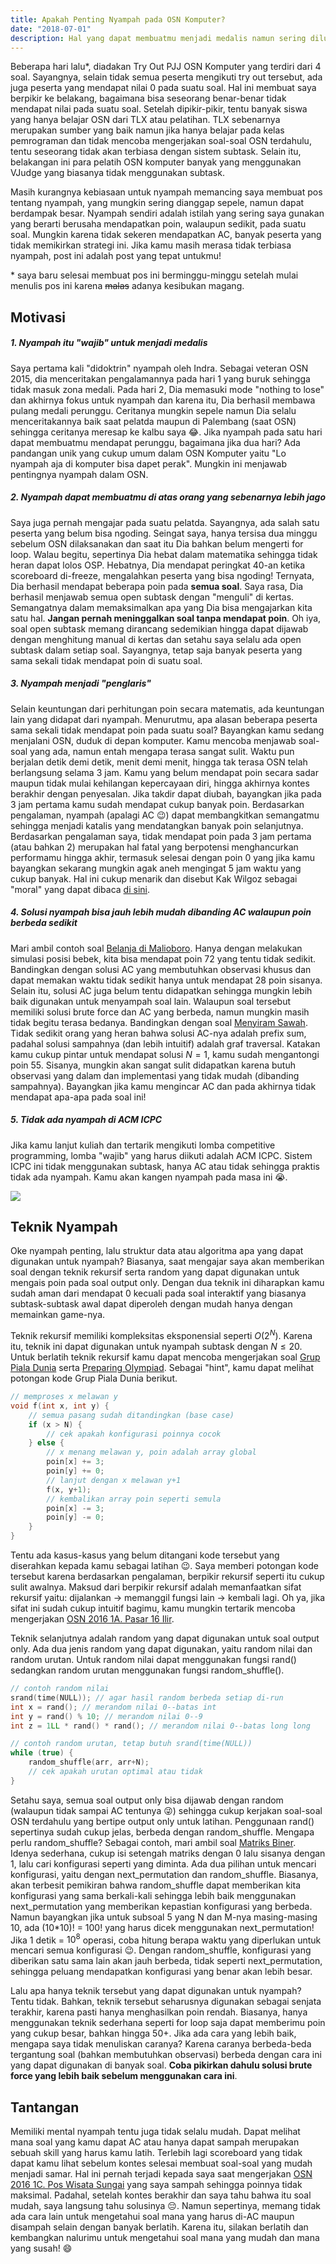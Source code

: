 ```yaml
---
title: Apakah Penting Nyampah pada OSN Komputer?
date: "2018-07-01"
description: Hal yang dapat membuatmu menjadi medalis namun sering dilupakan
---
```


Beberapa hari lalu*, diadakan Try Out PJJ OSN Komputer yang terdiri dari 4 soal. Sayangnya, selain tidak semua peserta mengikuti try out tersebut, ada juga peserta yang mendapat nilai 0 pada suatu soal. Hal ini membuat saya berpikir ke belakang, bagaimana bisa seseorang benar-benar tidak mendapat nilai pada suatu soal. Setelah dipikir-pikir, tentu banyak siswa yang hanya belajar OSN dari TLX atau pelatihan. TLX sebenarnya merupakan sumber yang baik namun jika hanya belajar pada kelas pemrograman dan tidak mencoba mengerjakan soal-soal OSN terdahulu, tentu seseorang tidak akan terbiasa dengan sistem subtask. Selain itu, belakangan ini para pelatih OSN komputer banyak yang menggunakan VJudge yang biasanya tidak menggunakan subtask.

Masih kurangnya kebiasaan untuk nyampah memancing saya membuat pos tentang nyampah, yang mungkin sering dianggap sepele, namun dapat berdampak besar. Nyampah sendiri adalah istilah yang sering saya gunakan yang berarti berusaha mendapatkan poin, walaupun sedikit, pada suatu soal. Mungkin karena tidak sekeren mendapatkan AC, banyak peserta yang tidak memikirkan strategi ini. Jika kamu masih merasa tidak terbiasa nyampah, post ini adalah post yang tepat untukmu!

\* saya baru selesai membuat pos ini berminggu-minggu setelah mulai menulis pos ini karena ~~malas~~ adanya kesibukan magang.

## Motivasi
##### **1. Nyampah itu "wajib" untuk menjadi medalis**
Saya pertama kali "didoktrin" nyampah oleh Indra. Sebagai veteran OSN 2015, dia menceritakan pengalamannya pada hari 1 yang buruk sehingga tidak masuk zona medali. Pada hari 2, Dia memasuki mode "nothing to lose" dan akhirnya fokus untuk nyampah dan karena itu, Dia berhasil membawa pulang medali perunggu. Ceritanya mungkin sepele namun Dia selalu menceritakannya baik saat pelatda maupun di Palembang (saat OSN) sehingga ceritanya meresap ke kalbu saya :joy:. Jika nyampah pada satu hari dapat membuatmu mendapat perunggu, bagaimana jika dua hari? Ada pandangan unik yang cukup umum dalam OSN Komputer yaitu "Lo nyampah aja di komputer bisa dapet perak". Mungkin ini menjawab pentingnya nyampah dalam OSN.

##### **2. Nyampah dapat membuatmu di atas orang yang sebenarnya lebih jago**
Saya juga pernah mengajar pada suatu pelatda. Sayangnya, ada salah satu peserta yang belum bisa ngoding. Seingat saya, hanya tersisa dua minggu sebelum OSN dilaksanakan dan saat itu Dia bahkan belum mengerti for loop. Walau begitu, sepertinya Dia hebat dalam matematika sehingga tidak heran dapat lolos OSP. Hebatnya, Dia mendapat peringkat 40-an ketika scoreboard di-freeze, mengalahkan peserta yang bisa ngoding! Ternyata, Dia berhasil mendapat beberapa poin pada **semua soal**. Saya rasa, Dia berhasil menjawab semua open subtask dengan "menguli" di kertas. Semangatnya dalam memaksimalkan apa yang Dia bisa mengajarkan kita satu hal. **Jangan pernah meninggalkan soal tanpa mendapat poin**. Oh iya, soal open subtask memang dirancang sedemikian hingga dapat dijawab dengan menghitung manual di kertas dan setahu saya selalu ada open subtask dalam setiap soal. Sayangnya, tetap saja banyak peserta yang sama sekali tidak mendapat poin di suatu soal.

##### **3. Nyampah menjadi "penglaris"**
Selain keuntungan dari perhitungan poin secara matematis, ada keuntungan lain yang didapat dari nyampah. Menurutmu, apa alasan beberapa peserta sama sekali tidak mendapat poin pada suatu soal? Bayangkan kamu sedang menjalani OSN, duduk di depan komputer. Kamu mencoba menjawab soal-soal yang ada, namun entah mengapa terasa sangat sulit. Waktu pun berjalan detik demi detik, menit demi menit, hingga tak terasa OSN telah berlangsung selama 3 jam. Kamu yang belum mendapat poin secara sadar maupun tidak mulai kehilangan kepercayaan diri, hingga akhirnya kontes berakhir dengan penyesalan. Jika takdir dapat diubah, bayangkan jika pada 3 jam pertama kamu sudah mendapat cukup banyak poin. Berdasarkan pengalaman, nyampah (apalagi AC :wink:) dapat membangkitkan semangatmu sehingga menjadi katalis yang mendatangkan banyak poin selanjutnya. Berdasarkan pengalaman saya, tidak mendapat poin pada 3 jam pertama (atau bahkan 2) merupakan hal fatal yang berpotensi menghancurkan performamu hingga akhir, termasuk selesai dengan poin 0 yang jika kamu bayangkan sekarang mungkin agak aneh mengingat 5 jam waktu yang cukup banyak. Hal ini cukup menarik dan disebut Kak Wilgoz sebagai "moral" yang dapat dibaca [di sini](http://kupaskode.blogspot.com/2018/06/strategi-kontes-icpc.html).

##### **4. Solusi nyampah bisa jauh lebih mudah dibanding AC walaupun poin berbeda sedikit**
Mari ambil contoh soal [Belanja di Malioboro](https://training.ia-toki.org/problemsets/3/problems/7/). Hanya dengan melakukan simulasi posisi bebek, kita bisa mendapat poin 72 yang tentu tidak sedikit. Bandingkan dengan solusi AC yang membutuhkan observasi khusus dan dapat memakan waktu tidak sedikit hanya untuk mendapat 28 poin sisanya. Selain itu, solusi AC juga belum tentu didapatkan sehingga mungkin lebih baik digunakan untuk menyampah soal lain. Walaupun soal tersebut memiliki solusi brute force dan AC yang berbeda, namun mungkin masih tidak begitu terasa bedanya. Bandingkan dengan soal [Menyiram Sawah](https://training.ia-toki.org/problemsets/2/problems/5/). Tidak sedikit orang yang heran bahwa solusi AC-nya adalah prefix sum, padahal solusi sampahnya (dan lebih intuitif) adalah graf traversal. Katakan kamu cukup pintar untuk mendapat solusi $N = 1$, kamu sudah mengantongi poin 55. Sisanya, mungkin akan sangat sulit didapatkan karena butuh observasi yang dalam dan implementasi yang tidak mudah (dibanding sampahnya). Bayangkan jika kamu mengincar AC dan pada akhirnya tidak mendapat apa-apa pada soal ini!

##### **5. Tidak ada nyampah di ACM ICPC**
Jika kamu lanjut kuliah dan tertarik mengikuti lomba competitive programming, lomba "wajib" yang harus diikuti adalah ACM ICPC. Sistem ICPC ini tidak menggunakan subtask, hanya AC atau tidak sehingga praktis tidak ada nyampah. Kamu akan kangen nyampah pada masa ini :sob:.

![](icpc.jpg)

## Teknik Nyampah
Oke nyampah penting, lalu struktur data atau algoritma apa yang dapat digunakan untuk nyampah? Biasanya, saat mengajar saya akan memberikan soal dengan teknik rekursif serta random yang dapat digunakan untuk mengais poin pada soal output only. Dengan dua teknik ini diharapkan kamu sudah aman dari mendapat 0 kecuali pada soal interaktif yang biasanya subtask-subtask awal dapat diperoleh dengan mudah hanya dengan memainkan game-nya.

Teknik rekursif memiliki kompleksitas eksponensial seperti $O(2^N)$. Karena itu, teknik ini dapat digunakan untuk nyampah subtask dengan $N \leq 20$. Untuk berlatih teknik rekursif kamu dapat mencoba mengerjakan soal [Grup Piala Dunia](https://training.ia-toki.org/training/curriculums/1/courses/11/chapters/52/problems/230/) serta [Preparing Olympiad](http://codeforces.com/problemset/problem/550/B). Sebagai "hint", kamu dapat melihat potongan kode Grup Piala Dunia berikut.

```cpp
// memproses x melawan y
void f(int x, int y) {
    // semua pasang sudah ditandingkan (base case)
    if (x > N) {
        // cek apakah konfigurasi poinnya cocok
    } else {
        // x menang melawan y, poin adalah array global
        poin[x] += 3;
        poin[y] += 0;
        // lanjut dengan x melawan y+1
        f(x, y+1);
        // kembalikan array poin seperti semula
        poin[x] -= 3;
        poin[y] -= 0;
    }
}
```
Tentu ada kasus-kasus yang belum ditangani kode tersebut yang diserahkan kepada kamu sebagai latihan :wink:. Saya memberi potongan kode tersebut karena berdasarkan pengalaman, berpikir rekursif seperti itu cukup sulit awalnya. Maksud dari berpikir rekursif adalah memanfaatkan sifat rekursif yaitu: dijalankan -> memanggil fungsi lain -> kembali lagi. Oh ya, jika sifat ini sudah cukup intuitif bagimu, kamu mungkin tertarik mencoba mengerjakan [OSN 2016 1A. Pasar 16 Ilir](https://training.ia-toki.org/problemsets/53/problems/254/).

Teknik selanjutnya adalah random yang dapat digunakan untuk soal output only. Ada dua jenis random yang dapat digunakan, yaitu random nilai dan random urutan. Untuk random nilai dapat menggunakan fungsi rand() sedangkan random urutan menggunakan fungsi random\_shuffle().

```cpp
// contoh random nilai
srand(time(NULL)); // agar hasil random berbeda setiap di-run
int x = rand(); // merandom nilai 0--batas int
int y = rand() % 10; // merandom nilai 0--9
int z = 1LL * rand() * rand(); // merandom nilai 0--batas long long

// contoh random urutan, tetap butuh srand(time(NULL))
while (true) {
    random_shuffle(arr, arr+N);
    // cek apakah urutan optimal atau tidak
}
```

Setahu saya, semua soal output only bisa dijawab dengan random (walaupun tidak sampai AC tentunya :stuck_out_tongue_winking_eye:) sehingga cukup kerjakan soal-soal OSN terdahulu yang bertipe output only untuk latihan. Penggunaan rand() sepertinya sudah cukup jelas, berbeda dengan random\_shuffle. Mengapa perlu random\_shuffle? Sebagai contoh, mari ambil soal [Matriks Biner](https://training.ia-toki.org/problemsets/52/problems/253/). Idenya sederhana, cukup isi setengah matriks dengan 0 lalu sisanya dengan 1, lalu cari konfigurasi seperti yang diminta. Ada dua pilihan untuk mencari konfigurasi, yaitu dengan next\_permutation dan random\_shuffle. Biasanya, akan terbesit pemikiran bahwa random\_shuffle dapat memberikan kita konfigurasi yang sama berkali-kali sehingga lebih baik menggunakan next\_permutation yang memberikan kepastian konfigurasi yang berbeda. Namun bayangkan jika untuk subsoal 5 yang N dan M-nya masing-masing 10, ada (10\*10)! = 100! yang harus dicek menggunakan next\_permutation! Jika 1 detik = $10^8$ operasi, coba hitung berapa waktu yang diperlukan untuk mencari semua konfigurasi :wink:. Dengan random\_shuffle, konfigurasi yang diberikan satu sama lain akan jauh berbeda, tidak seperti next\_permutation, sehingga peluang mendapatkan konfigurasi yang benar akan lebih besar.

Lalu apa hanya teknik tersebut yang dapat digunakan untuk nyampah? Tentu tidak. Bahkan, teknik tersebut seharusnya digunakan sebagai senjata terakhir, karena pasti hanya menghasilkan poin rendah. Biasanya, hanya menggunakan teknik sederhana seperti for loop saja dapat memberimu poin yang cukup besar, bahkan hingga 50+. Jika ada cara yang lebih baik, mengapa saya tidak menuliskan caranya? Karena caranya berbeda-beda tergantung soal (bahkan membutuhkan observasi) berbeda dengan cara ini yang dapat digunakan di banyak soal. **Coba pikirkan dahulu solusi brute force yang lebih baik sebelum menggunakan cara ini**.

## Tantangan
Memiliki mental nyampah tentu juga tidak selalu mudah. Dapat melihat mana soal yang kamu dapat AC atau hanya dapat sampah merupakan sebuah skill yang harus kamu latih. Terlebih lagi scoreboard yang tidak dapat kamu lihat sebelum kontes selesai membuat soal-soal yang mudah menjadi samar. Hal ini pernah terjadi kepada saya saat mengerjakan [OSN 2016 1C. Pos Wisata Sungai](https://training.ia-toki.org/problemsets/53/problems/256/) yang saya sampah sehingga poinnya tidak maksimal. Padahal, setelah kontes berakhir dan saya tahu bahwa itu soal mudah, saya langsung tahu solusinya :pensive:. Namun sepertinya, memang tidak ada cara lain untuk mengetahui soal mana yang harus di-AC maupun disampah selain dengan banyak berlatih. Karena itu, silakan berlatih dan kembangkan nalurimu untuk mengetahui soal mana yang mudah dan mana yang susah! :smile:
